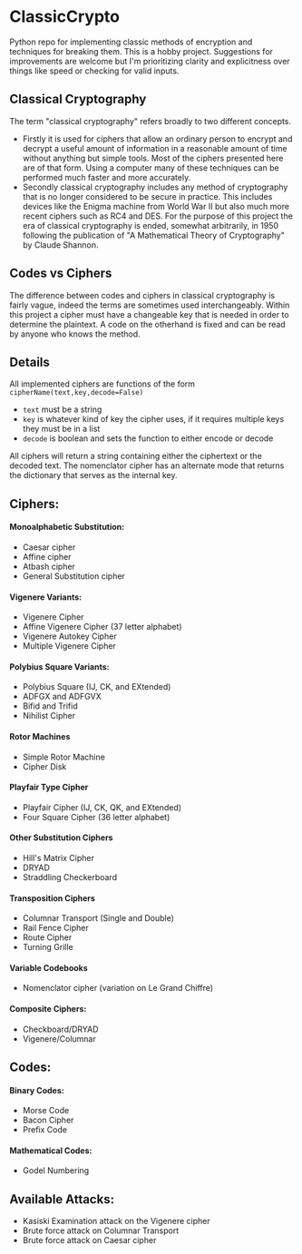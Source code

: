 # ClassicCrypto
Python repo for implementing classic methods of encryption and techniques for breaking them. This is a hobby project. Suggestions for improvements are welcome but I'm prioritizing clarity and explicitness over things like speed or checking for valid inputs.

## Classical Cryptography
The term "classical cryptography" refers broadly to two different concepts.
* Firstly it is used for ciphers that allow an ordinary person to encrypt and decrypt a useful amount of information in a reasonable amount of time without anything but simple tools. Most of the ciphers presented here are of that form. Using a computer many of these techniques can be performed much faster and more accurately.
* Secondly classical cryptography includes any method of cryptography that is no longer considered to be secure in practice. This includes devices like the Enigma machine from World War II but also much more recent ciphers such as RC4 and DES. For the purpose of this project the era of classical cryptography is ended, somewhat arbitrarily, in 1950 following the publication of "A Mathematical Theory of Cryptography" by Claude Shannon.

## Codes vs Ciphers
The difference between codes and ciphers in classical cryptography is fairly vague, indeed the terms are sometimes used interchangeably. Within this project a cipher must have a changeable key that is needed in order to determine the plaintext. A code on the otherhand is fixed and can be read by anyone who knows the method.

## Details
All implemented ciphers are functions of the form `cipherName(text,key,decode=False)`
*  `text` must be a string
*  `key` is whatever kind of key the cipher uses, if it requires multiple keys they must be in a list
*  `decode` is boolean and sets the function to either encode or decode

All ciphers will return a string containing either the ciphertext or the decoded text.
The nomenclator cipher has an alternate mode that returns the dictionary that serves as the internal key.

##  Ciphers:

#### Monoalphabetic Substitution:
* Caesar cipher
* Affine cipher
* Atbash cipher
* General Substitution cipher

#### Vigenere Variants:
* Vigenere Cipher
* Affine Vigenere Cipher (37 letter alphabet)
* Vigenere Autokey Cipher
* Multiple Vigenere Cipher

#### Polybius Square Variants:
* Polybius Square (IJ, CK, and EXtended)
* ADFGX and ADFGVX
* Bifid and Trifid
* Nihilist Cipher

#### Rotor Machines
* Simple Rotor Machine
* Cipher Disk

#### Playfair Type Cipher
* Playfair Cipher (IJ, CK, QK, and EXtended)
* Four Square Cipher (36 letter alphabet)

#### Other Substitution Ciphers
* Hill's Matrix Cipher
* DRYAD
* Straddling Checkerboard

#### Transposition Ciphers
* Columnar Transport (Single and Double)
* Rail Fence Cipher
* Route Cipher
* Turning Grille

#### Variable Codebooks
* Nomenclator cipher (variation on Le Grand Chiffre)

#### Composite Ciphers:
* Checkboard/DRYAD
* Vigenere/Columnar

## Codes:

#### Binary Codes:
* Morse Code
* Bacon Cipher
* Prefix Code

#### Mathematical Codes:
* Godel Numbering

## Available Attacks:
* Kasiski Examination attack on the Vigenere cipher
* Brute force attack on Columnar Transport
* Brute force attack on Caesar cipher
